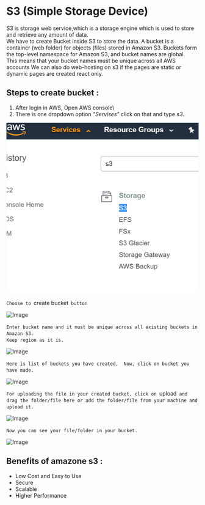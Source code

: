 # S3 (Simple Storage Device)

S3 is storage web service,which is a storage engine which is used to store and retrieve any amount of data.\
 We have to create Bucket inside S3 to store the data. A bucket is a container (web folder) for objects (files) stored in Amazon S3. Buckets form the top-level namespace for Amazon S3, and bucket names are global.\
  This means that your bucket names must be unique across all AWS accounts We can also do web-hosting on s3 if the pages are static or dynamic pages are created react only.

  ## Steps to create bucket :

  1. After login in AWS, Open AWS console\
  2. There is one dropdown option *"Servises"* click on that and type *s3*.

  ![Image](1.png)

  `Choose to `create bucket` button`

  ![Image]()

`Enter bucket name and it must be unique across all existing buckets in Amazon S3.`\
`Keep region as it is.`


![Image]()

`Here is list of buckets you have created,  Now, click on bucket you have made.`

![Image]()

`For uploading the file in your created bucket, click on `upload` and drag the folder/file here or add the folder/file from your machine and upload it.`

![Image]()

`Now you can see your file/folder in your bucket.`

![Image]()

## Benefits of amazone s3 :
- Low Cost and Easy to Use
- Secure
- Scalable
- Higher Performance
